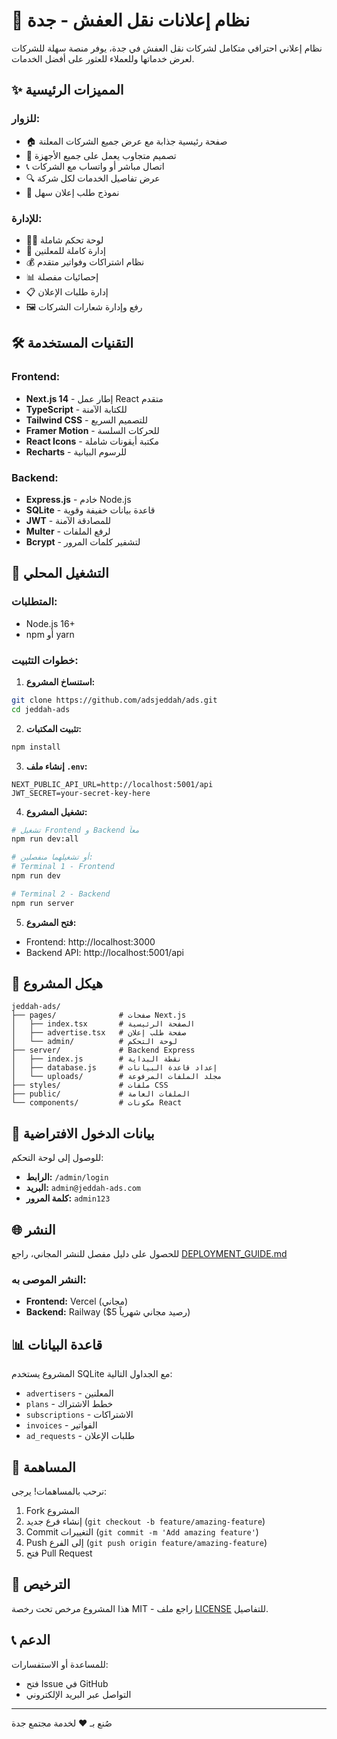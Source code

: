 # 🏢 نظام إعلانات نقل العفش - جدة

نظام إعلاني احترافي متكامل لشركات نقل العفش في جدة، يوفر منصة سهلة للشركات لعرض خدماتها وللعملاء للعثور على أفضل الخدمات.

## ✨ المميزات الرئيسية

### للزوار:
- 🏠 صفحة رئيسية جذابة مع عرض جميع الشركات المعلنة
- 📱 تصميم متجاوب يعمل على جميع الأجهزة
- 📞 اتصال مباشر أو واتساب مع الشركات
- 🔍 عرض تفاصيل الخدمات لكل شركة
- 📝 نموذج طلب إعلان سهل

### للإدارة:
- 👨‍💼 لوحة تحكم شاملة
- 👥 إدارة كاملة للمعلنين
- 💰 نظام اشتراكات وفواتير متقدم
- 📊 إحصائيات مفصلة
- 📋 إدارة طلبات الإعلان
- 🖼️ رفع وإدارة شعارات الشركات

## 🛠️ التقنيات المستخدمة

### Frontend:
- **Next.js 14** - إطار عمل React متقدم
- **TypeScript** - للكتابة الآمنة
- **Tailwind CSS** - للتصميم السريع
- **Framer Motion** - للحركات السلسة
- **React Icons** - مكتبة أيقونات شاملة
- **Recharts** - للرسوم البيانية

### Backend:
- **Express.js** - خادم Node.js
- **SQLite** - قاعدة بيانات خفيفة وقوية
- **JWT** - للمصادقة الآمنة
- **Multer** - لرفع الملفات
- **Bcrypt** - لتشفير كلمات المرور

## 🚀 التشغيل المحلي

### المتطلبات:
- Node.js 16+ 
- npm أو yarn

### خطوات التثبيت:

1. **استنساخ المشروع:**
```bash
git clone https://github.com/adsjeddah/ads.git
cd jeddah-ads
```

2. **تثبيت المكتبات:**
```bash
npm install
```

3. **إنشاء ملف `.env`:**
```env
NEXT_PUBLIC_API_URL=http://localhost:5001/api
JWT_SECRET=your-secret-key-here
```

4. **تشغيل المشروع:**
```bash
# تشغيل Frontend و Backend معاً
npm run dev:all

# أو تشغيلهما منفصلين:
# Terminal 1 - Frontend
npm run dev

# Terminal 2 - Backend
npm run server
```

5. **فتح المشروع:**
- Frontend: http://localhost:3000
- Backend API: http://localhost:5001/api

## 📁 هيكل المشروع

```
jeddah-ads/
├── pages/              # صفحات Next.js
│   ├── index.tsx       # الصفحة الرئيسية
│   ├── advertise.tsx   # صفحة طلب إعلان
│   └── admin/          # لوحة التحكم
├── server/             # Backend Express
│   ├── index.js        # نقطة البداية
│   ├── database.js     # إعداد قاعدة البيانات
│   └── uploads/        # مجلد الملفات المرفوعة
├── styles/             # ملفات CSS
├── public/             # الملفات العامة
└── components/         # مكونات React
```

## 🔐 بيانات الدخول الافتراضية

للوصول إلى لوحة التحكم:
- **الرابط:** `/admin/login`
- **البريد:** `admin@jeddah-ads.com`
- **كلمة المرور:** `admin123`

## 🌐 النشر

للحصول على دليل مفصل للنشر المجاني، راجع [DEPLOYMENT_GUIDE.md](DEPLOYMENT_GUIDE.md)

### النشر الموصى به:
- **Frontend:** Vercel (مجاني)
- **Backend:** Railway ($5 رصيد مجاني شهرياً)

## 📊 قاعدة البيانات

المشروع يستخدم SQLite مع الجداول التالية:
- `advertisers` - المعلنين
- `plans` - خطط الاشتراك
- `subscriptions` - الاشتراكات
- `invoices` - الفواتير
- `ad_requests` - طلبات الإعلان

## 🤝 المساهمة

نرحب بالمساهمات! يرجى:
1. Fork المشروع
2. إنشاء فرع جديد (`git checkout -b feature/amazing-feature`)
3. Commit التغييرات (`git commit -m 'Add amazing feature'`)
4. Push إلى الفرع (`git push origin feature/amazing-feature`)
5. فتح Pull Request

## 📄 الترخيص

هذا المشروع مرخص تحت رخصة MIT - راجع ملف [LICENSE](LICENSE) للتفاصيل.

## 📞 الدعم

للمساعدة أو الاستفسارات:
- فتح Issue في GitHub
- التواصل عبر البريد الإلكتروني

---

صُنع بـ ❤️ لخدمة مجتمع جدة